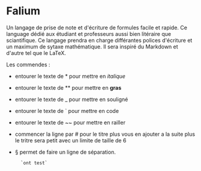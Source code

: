 # Falium
Un langage de prise de note et d'écriture de formules facile et rapide. Ce language dédié aux étudiant et professeurs aussi bien litéraire que sciantifique. Ce langage prendra en charge différantes polices d'écriture et un maximum de sytaxe mathématique. Il sera inspiré du Markdown et d'autre tel que le LaTeX.

Les commendes :

- entourer le texte de * pour mettre en *italique*
- entourer le texte de ** pour mettre en **gras**
- entourer le texte de _ pour mettre en souligné
- entourer le texte de ` pour mettre en code
- entourer le texte de ~~ pour mettre en railler
- commencer la ligne par # pour le titre plus vous en ajouter a la suite plus le tritre sera petit avec un limite de taille de 6
- § permet de faire un ligne de séparation.

        `ont test`